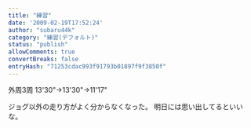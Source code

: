 ```yaml
---
title: "練習"
date: '2009-02-19T17:52:24'
author: "subaru44k"
category: "練習(デフォルト)"
status: "publish"
allowComments: true
convertBreaks: false
entryHash: "71253cdac993f91793b01897f9f3850f"
---
```

外周3周
13'30"→13'30"→11'17"

ジョグ以外の走り方がよく分からなくなった。
明日には思い出してるといいな。

